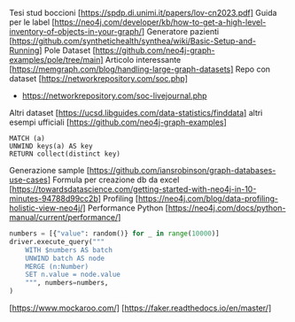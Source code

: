 Tesi stud boccioni [https://spdp.di.unimi.it/papers/lov-cn2023.pdf]
Guida per le label [https://neo4j.com/developer/kb/how-to-get-a-high-level-inventory-of-objects-in-your-graph/]
Generatore pazienti [https://github.com/synthetichealth/synthea/wiki/Basic-Setup-and-Running]
Pole Dataset [https://github.com/neo4j-graph-examples/pole/tree/main]
Articolo interessante [https://memgraph.com/blog/handling-large-graph-datasets]
Repo con dataset [https://networkrepository.com/soc.php]
- https://networkrepository.com/soc-livejournal.php

Altri dataset [https://ucsd.libguides.com/data-statistics/finddata]
altri esempi ufficiali [https://github.com/neo4j-graph-examples]

```cypher
MATCH (a) 
UNWIND keys(a) AS key
RETURN collect(distinct key)
```

Generazione sample [https://github.com/iansrobinson/graph-databases-use-cases]
Formula per creazione db da excel [https://towardsdatascience.com/getting-started-with-neo4j-in-10-minutes-94788d99cc2b]
Profiling [https://neo4j.com/blog/data-profiling-holistic-view-neo4j/]
Performance Python [https://neo4j.com/docs/python-manual/current/performance/]

```python
numbers = [{"value": random()} for _ in range(10000)]
driver.execute_query("""
    WITH $numbers AS batch
    UNWIND batch AS node
    MERGE (n:Number)
    SET n.value = node.value
    """, numbers=numbers,
)
```

[https://www.mockaroo.com/]
[https://faker.readthedocs.io/en/master/]